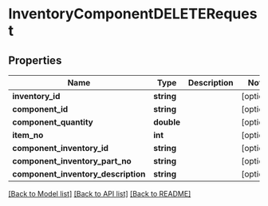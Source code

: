# InventoryComponentDELETERequest

## Properties
Name | Type | Description | Notes
------------ | ------------- | ------------- | -------------
**inventory_id** | **string** |  | [optional] 
**component_id** | **string** |  | [optional] 
**component_quantity** | **double** |  | [optional] 
**item_no** | **int** |  | [optional] 
**component_inventory_id** | **string** |  | [optional] 
**component_inventory_part_no** | **string** |  | [optional] 
**component_inventory_description** | **string** |  | [optional] 

[[Back to Model list]](../README.md#documentation-for-models) [[Back to API list]](../README.md#documentation-for-api-endpoints) [[Back to README]](../README.md)



